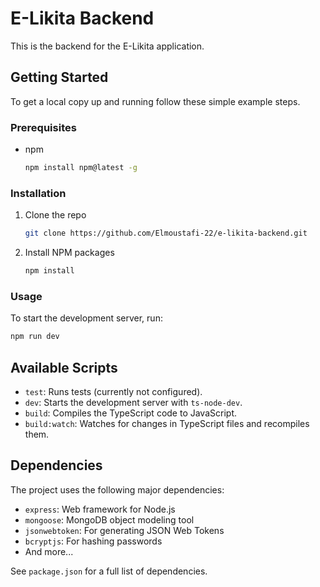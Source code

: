 # E-Likita Backend

This is the backend for the E-Likita application.

## Getting Started

To get a local copy up and running follow these simple example steps.

### Prerequisites

* npm
  ```sh
  npm install npm@latest -g
  ```

### Installation

1. Clone the repo
   ```sh
   git clone https://github.com/Elmoustafi-22/e-likita-backend.git
   ```
2. Install NPM packages
   ```sh
   npm install
   ```

### Usage

To start the development server, run:

```sh
npm run dev
```

## Available Scripts

- `test`: Runs tests (currently not configured).
- `dev`: Starts the development server with `ts-node-dev`.
- `build`: Compiles the TypeScript code to JavaScript.
- `build:watch`: Watches for changes in TypeScript files and recompiles them.

## Dependencies

The project uses the following major dependencies:

- `express`: Web framework for Node.js
- `mongoose`: MongoDB object modeling tool
- `jsonwebtoken`: For generating JSON Web Tokens
- `bcryptjs`: For hashing passwords
- And more...

See `package.json` for a full list of dependencies.

